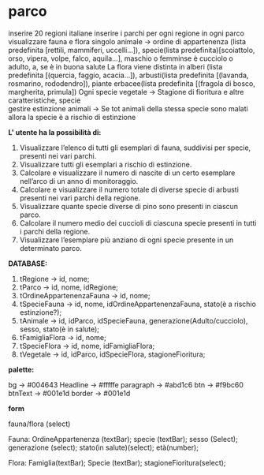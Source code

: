 # parco

inserire 20 regioni italiane
inserire i parchi per ogni regione
in ogni parco visualizzare fauna e flora
singolo animale -> ordine di appartenenza (lista predefinita [rettili, mammiferi, uccelli...]), specie(lista predefinita)[scoiattolo, orso, vipera, volpe, falco, aquila...], maschio o femminse è cucciolo o adulto, a, se è in buona salute
La flora viene distinta in alberi (lista predefinita [(quercia, faggio, acacia...]), arbusti(lista predefinita [(lavanda, rosmarino, rododendro]), piante erbacee(lista predefinita [(fragola di bosco, margherita, primula])
Ogni specie vegetale -> Stagione di fioritura e altre caratteristiche, specie  
gestire estinzione animali -> Se tot animali della stessa specie sono malati allora la specie è a rischio di estinzione

**L' utente ha la possibilità di:**

1. Visualizzare l’elenco di tutti gli esemplari di fauna, suddivisi per specie, presenti nei vari parchi.
2. Visualizzare tutti gli esemplari a rischio di estinzione.
3. Calcolare e visualizzare il numero di nascite di un certo esemplare nell’arco di un anno di monitoraggio.
4. Calcolare e visualizzare il numero totale di diverse specie di arbusti presenti nei vari parchi della regione.
5. Visualizzare quante specie diverse di pino sono presenti in ciascun parco.
6. Calcolare il numero medio dei cuccioli di ciascuna specie presenti in tutti i parchi della regione.
7. Visualizzare l’esemplare più anziano di ogni specie presente in un determinato parco.

**DATABASE:**

1. tRegione -> id, nome;
2. tParco -> id, nome, idRegione;
3. tOrdineAppartenenzaFauna -> id, nome;
4. tSpecieFauna -> id, nome, idOrdineAppartenenzaFauna, stato(è a rischio estinzione?);
5. tAnimale -> id, idParco, idSpecieFauna, generazione(Adulto/cucciolo), sesso, stato(è in salute);
6. tFamigliaFlora -> id, nome;
7. tSpecieFlora -> id, nome, idFamigliaFlora;
8. tVegetale -> id, idParco, idSpecieFlora, stagioneFioritura;

**palette:**

bg -> #004643
Headline -> #fffffe
paragraph -> #abd1c6
btn -> #f9bc60
btnText -> #001e1d
border -> #001e1d

**form**

fauna/flora (select)

Fauna:
OrdineAppartenenza (textBar);
specie (textBar);
sesso (Select);
generazione (select);
stato(in salute)(select);
età(number);

Flora:
Famiglia(textBar);
Specie (textBar);
stagioneFioritura(select);
